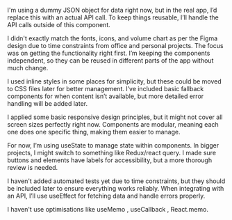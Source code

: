 I'm using a dummy JSON object for data right now, but in the real app, I’d replace this with an actual API call. To keep things reusable, I’ll handle the API calls outside of this component.

I didn't exactly match the fonts, icons, and volume chart as per the Figma design due to time constraints from office and personal projects. The focus was on getting the functionality right first. I’m keeping the components independent, so they can be reused in different parts of the app without much change.

I used inline styles in some places for simplicity, but these could be moved to CSS files later for better management. I’ve included basic fallback components for when content isn’t available, but more detailed error handling will be added later.

I applied some basic responsive design principles, but it might not cover all screen sizes perfectly right now. Components are modular, meaning each one does one specific thing, making them easier to manage.

For now, I’m using useState to manage state within components. In bigger projects, I might switch to something like Redux/react query. I made sure buttons and elements have labels for accessibility, but a more thorough review is needed.

I haven't added automated tests yet due to time constraints, but they should be included later to ensure everything works reliably. When integrating with an API, I’ll use useEffect for fetching data and handle errors properly.

I haven't use optimisations like useMemo , useCallback , React.memo.
